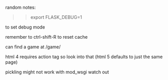 random notes:

>> export FLASK_DEBUG=1

to set debug mode

remember to ctrl-shift-R to reset cache

can find a game at /game/<some string>

html 4 requires action tag so look into that
(html 5 defaults to just the same page)

pickling might not work with mod_wsgi watch out
